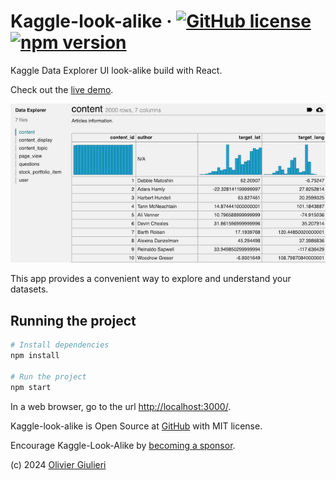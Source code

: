 # Kaggle-look-alike  &middot; [![GitHub license](https://img.shields.io/github/license/evoluteur/kaggle-look-alike)](https://github.com/evoluteur/kaggle-look-alike/blob/main/LICENSE.md) [![npm version](https://img.shields.io/npm/v/kaggle-look-alike)](https://www.npmjs.com/package/kaggle-look-alike)

Kaggle Data Explorer UI look-alike build with React.

Check out the [live demo](https://evoluteur.github.io/kaggle-look-alike/).

![Data Explorer](https://raw.githubusercontent.com/evoluteur/kaggle-look-alike/master/screenshots/kaggle-look-alike.gif)

This app provides a convenient way to explore and understand your datasets.

## Running the project

```bash
# Install dependencies
npm install

# Run the project
npm start

```

In a web browser, go to the url [http://localhost:3000/](http://localhost:3000/).


Kaggle-look-alike is Open Source at [GitHub](https://github.com/evoluteur/kaggle-look-alike) with MIT license.

Encourage Kaggle-Look-Alike by [becoming a sponsor](https://github.com/sponsors/evoluteur).

(c) 2024 [Olivier Giulieri](https://evoluteur.github.io/)